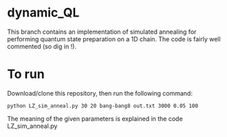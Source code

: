 # dynamic_QL

This branch contains an implementation of simulated annealing for performing quantum state preparation on a 1D chain. The code is fairly well commented (so dig in !).

# To run #

Download/clone this repository, then run the following command:

```
python LZ_sim_anneal.py 30 20 bang-bang8 out.txt 3000 0.05 100
```
The meaning of the given parameters is explained in the code LZ_sim_anneal.py
